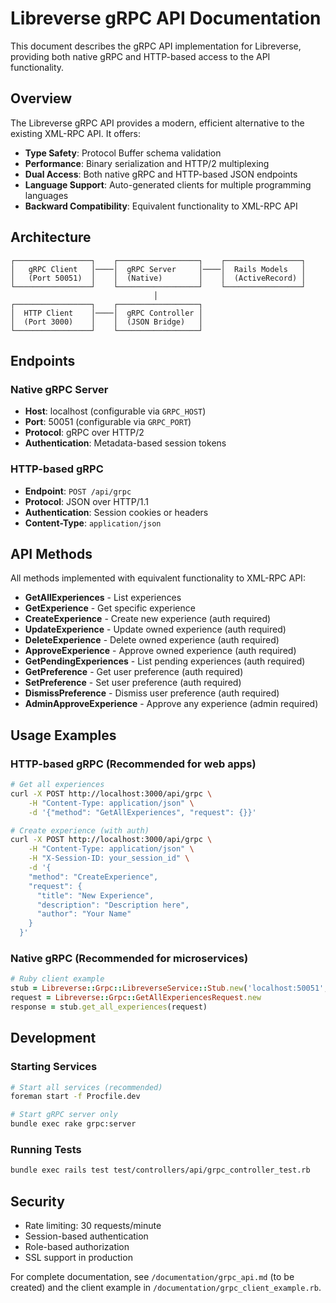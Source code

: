 # Libreverse gRPC API Documentation

This document describes the gRPC API implementation for Libreverse, providing both native gRPC and HTTP-based access to the API functionality.

## Overview

The Libreverse gRPC API provides a modern, efficient alternative to the existing XML-RPC API. It offers:

- **Type Safety**: Protocol Buffer schema validation
- **Performance**: Binary serialization and HTTP/2 multiplexing
- **Dual Access**: Both native gRPC and HTTP-based JSON endpoints
- **Language Support**: Auto-generated clients for multiple programming languages
- **Backward Compatibility**: Equivalent functionality to XML-RPC API

## Architecture

```text
┌─────────────────┐    ┌──────────────────┐    ┌─────────────────┐
│   gRPC Client   │────│  gRPC Server     │────│  Rails Models   │
│   (Port 50051)  │    │  (Native)        │    │  (ActiveRecord) │
└─────────────────┘    └──────────────────┘    └─────────────────┘
                                │
┌─────────────────┐    ┌──────────────────┐
│  HTTP Client    │────│  gRPC Controller │
│  (Port 3000)    │    │  (JSON Bridge)   │
└─────────────────┘    └──────────────────┘
```

## Endpoints

### Native gRPC Server

- **Host**: localhost (configurable via `GRPC_HOST`)
- **Port**: 50051 (configurable via `GRPC_PORT`)
- **Protocol**: gRPC over HTTP/2
- **Authentication**: Metadata-based session tokens

### HTTP-based gRPC

- **Endpoint**: `POST /api/grpc`
- **Protocol**: JSON over HTTP/1.1
- **Authentication**: Session cookies or headers
- **Content-Type**: `application/json`

## API Methods

All methods implemented with equivalent functionality to XML-RPC API:

- **GetAllExperiences** - List experiences
- **GetExperience** - Get specific experience
- **CreateExperience** - Create new experience (auth required)
- **UpdateExperience** - Update owned experience (auth required)
- **DeleteExperience** - Delete owned experience (auth required)
- **ApproveExperience** - Approve owned experience (auth required)
- **GetPendingExperiences** - List pending experiences (auth required)
- **GetPreference** - Get user preference (auth required)
- **SetPreference** - Set user preference (auth required)
- **DismissPreference** - Dismiss user preference (auth required)
- **AdminApproveExperience** - Approve any experience (admin required)

## Usage Examples

### HTTP-based gRPC (Recommended for web apps)

```bash
# Get all experiences
curl -X POST http://localhost:3000/api/grpc \
    -H "Content-Type: application/json" \
    -d '{"method": "GetAllExperiences", "request": {}}'

# Create experience (with auth)
curl -X POST http://localhost:3000/api/grpc \
    -H "Content-Type: application/json" \
    -H "X-Session-ID: your_session_id" \
    -d '{
    "method": "CreateExperience",
    "request": {
      "title": "New Experience",
      "description": "Description here",
      "author": "Your Name"
    }
  }'
```

### Native gRPC (Recommended for microservices)

```ruby
# Ruby client example
stub = Libreverse::Grpc::LibreverseService::Stub.new('localhost:50051', :this_channel_is_insecure)
request = Libreverse::Grpc::GetAllExperiencesRequest.new
response = stub.get_all_experiences(request)
```

## Development

### Starting Services

```bash
# Start all services (recommended)
foreman start -f Procfile.dev

# Start gRPC server only
bundle exec rake grpc:server
```

### Running Tests

```bash
bundle exec rails test test/controllers/api/grpc_controller_test.rb
```

## Security

- Rate limiting: 30 requests/minute
- Session-based authentication
- Role-based authorization
- SSL support in production

For complete documentation, see `/documentation/grpc_api.md` (to be created) and the client example in `/documentation/grpc_client_example.rb`.
